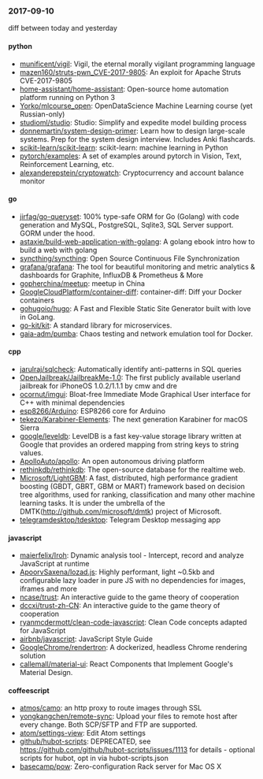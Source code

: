 ### 2017-09-10
diff between today and yesterday

#### python
* [munificent/vigil](https://github.com/munificent/vigil): Vigil, the eternal morally vigilant programming language
* [mazen160/struts-pwn_CVE-2017-9805](https://github.com/mazen160/struts-pwn_CVE-2017-9805): An exploit for Apache Struts CVE-2017-9805
* [home-assistant/home-assistant](https://github.com/home-assistant/home-assistant):  Open-source home automation platform running on Python 3
* [Yorko/mlcourse_open](https://github.com/Yorko/mlcourse_open): OpenDataScience Machine Learning course (yet Russian-only)
* [studioml/studio](https://github.com/studioml/studio): Studio: Simplify and expedite model building process
* [donnemartin/system-design-primer](https://github.com/donnemartin/system-design-primer): Learn how to design large-scale systems. Prep for the system design interview. Includes Anki flashcards.
* [scikit-learn/scikit-learn](https://github.com/scikit-learn/scikit-learn): scikit-learn: machine learning in Python
* [pytorch/examples](https://github.com/pytorch/examples): A set of examples around pytorch in Vision, Text, Reinforcement Learning, etc.
* [alexanderepstein/cryptowatch](https://github.com/alexanderepstein/cryptowatch):  Cryptocurrency and account balance monitor

#### go
* [jirfag/go-queryset](https://github.com/jirfag/go-queryset): 100% type-safe ORM for Go (Golang) with code generation and MySQL, PostgreSQL, Sqlite3, SQL Server support. GORM under the hood.
* [astaxie/build-web-application-with-golang](https://github.com/astaxie/build-web-application-with-golang): A golang ebook intro how to build a web with golang
* [syncthing/syncthing](https://github.com/syncthing/syncthing): Open Source Continuous File Synchronization
* [grafana/grafana](https://github.com/grafana/grafana): The tool for beautiful monitoring and metric analytics & dashboards for Graphite, InfluxDB & Prometheus & More
* [gopherchina/meetup](https://github.com/gopherchina/meetup): meetup in China
* [GoogleCloudPlatform/container-diff](https://github.com/GoogleCloudPlatform/container-diff): container-diff: Diff your Docker containers
* [gohugoio/hugo](https://github.com/gohugoio/hugo): A Fast and Flexible Static Site Generator built with love in GoLang.
* [go-kit/kit](https://github.com/go-kit/kit): A standard library for microservices.
* [gaia-adm/pumba](https://github.com/gaia-adm/pumba): Chaos testing and network emulation tool for Docker.

#### cpp
* [jarulraj/sqlcheck](https://github.com/jarulraj/sqlcheck): Automatically identify anti-patterns in SQL queries
* [OpenJailbreak/JailbreakMe-1.0](https://github.com/OpenJailbreak/JailbreakMe-1.0): The first publicly available userland jailbreak for iPhoneOS 1.0.2/1.1.1 by cmw and dre
* [ocornut/imgui](https://github.com/ocornut/imgui): Bloat-free Immediate Mode Graphical User interface for C++ with minimal dependencies
* [esp8266/Arduino](https://github.com/esp8266/Arduino): ESP8266 core for Arduino
* [tekezo/Karabiner-Elements](https://github.com/tekezo/Karabiner-Elements): The next generation Karabiner for macOS Sierra
* [google/leveldb](https://github.com/google/leveldb): LevelDB is a fast key-value storage library written at Google that provides an ordered mapping from string keys to string values.
* [ApolloAuto/apollo](https://github.com/ApolloAuto/apollo): An open autonomous driving platform
* [rethinkdb/rethinkdb](https://github.com/rethinkdb/rethinkdb): The open-source database for the realtime web.
* [Microsoft/LightGBM](https://github.com/Microsoft/LightGBM): A fast, distributed, high performance gradient boosting (GBDT, GBRT, GBM or MART) framework based on decision tree algorithms, used for ranking, classification and many other machine learning tasks. It is under the umbrella of the DMTK(http://github.com/microsoft/dmtk) project of Microsoft.
* [telegramdesktop/tdesktop](https://github.com/telegramdesktop/tdesktop): Telegram Desktop messaging app

#### javascript
* [maierfelix/Iroh](https://github.com/maierfelix/Iroh):  Dynamic analysis tool - Intercept, record and analyze JavaScript at runtime
* [ApoorvSaxena/lozad.js](https://github.com/ApoorvSaxena/lozad.js): Highly performant, light ~0.5kb and configurable lazy loader in pure JS with no dependencies for images, iframes and more
* [ncase/trust](https://github.com/ncase/trust): An interactive guide to the game theory of cooperation
* [dccxi/trust-zh-CN](https://github.com/dccxi/trust-zh-CN):  An interactive guide to the game theory of cooperation
* [ryanmcdermott/clean-code-javascript](https://github.com/ryanmcdermott/clean-code-javascript):  Clean Code concepts adapted for JavaScript
* [airbnb/javascript](https://github.com/airbnb/javascript): JavaScript Style Guide
* [GoogleChrome/rendertron](https://github.com/GoogleChrome/rendertron): A dockerized, headless Chrome rendering solution
* [callemall/material-ui](https://github.com/callemall/material-ui): React Components that Implement Google's Material Design.

#### coffeescript
* [atmos/camo](https://github.com/atmos/camo):  an http proxy to route images through SSL
* [yongkangchen/remote-sync](https://github.com/yongkangchen/remote-sync): Upload your files to remote host after every change. Both SCP/SFTP and FTP are supported.
* [atom/settings-view](https://github.com/atom/settings-view): Edit Atom settings
* [github/hubot-scripts](https://github.com/github/hubot-scripts): DEPRECATED, see https://github.com/github/hubot-scripts/issues/1113 for details - optional scripts for hubot, opt in via hubot-scripts.json
* [basecamp/pow](https://github.com/basecamp/pow): Zero-configuration Rack server for Mac OS X
